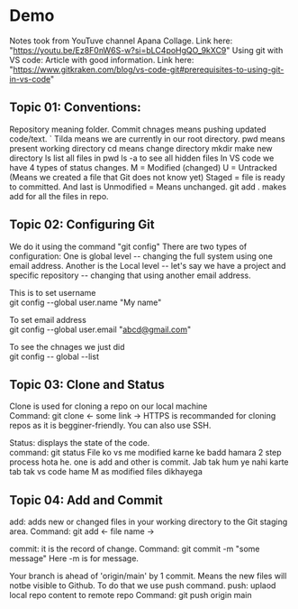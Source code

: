# Demo
Notes took from YouTuve channel Apana Collage. Link here: "https://youtu.be/Ez8F0nW6S-w?si=bLC4poHgQO_9kXC9"
Using git with VS code: Article with good information. Link here: "https://www.gitkraken.com/blog/vs-code-git#prerequisites-to-using-git-in-vs-code"

<h2>Topic 01: Conventions: </h2>
Repository meaning folder.
Commit chnages means pushing updated code/text.
` Tilda means we are currently in our root directory.
pwd means present working directory
cd means change directory
mkdir make new directory
ls list all files in pwd
ls -a to see all hidden files
In VS code we have 4 types of status changes. M = Modified (changed) U = Untracked (Means we created a file that Git does not know yet) Staged = file is ready to committed. And last is Unmodified = Means unchanged.
git add . makes add for all the files in repo.

<h2> Topic 02: Configuring Git </h2>
We do it using the command "git config" 
There are two types of configuration: One is global level -- changing the full system using one email address. Another is the Local level -- let's say we have a project and specific repository -- changing that using another email address.

This is to set username<br>
git config --global user.name "My name"

To set email address<br>
git config --global user.email "abcd@gmail.com"

To see the chnages we just did <br>
git config -- global --list

<h2> Topic 03: Clone and Status </h2>
Clone is used for cloning a repo on our local machine <br>
Command: git clone <- some link ->
HTTPS is recommanded for cloning repos as it is begginer-friendly. You can also use SSH.

Status: displays the state of the code. <br>
command: git status
File ko vs me modified karne ke badd hamara 2 step process hota he. one is add and other is commit.
Jab tak hum ye nahi karte tab tak vs code hame M as modified files dikhayega

<h2> Topic 04: Add and Commit </h2>
add: adds new or changed files in your working directory to the Git staging area.
Command: git add <- file name ->

commit: it is the record of change.
Command: git commit -m "some message"
Here -m is for message.

Your branch is ahead of 'origin/main' by 1 commit. Means the new files will notbe visible to Github.
To do that we use push command.
push: uplaod local repo content to remote repo
Command: git push origin main

